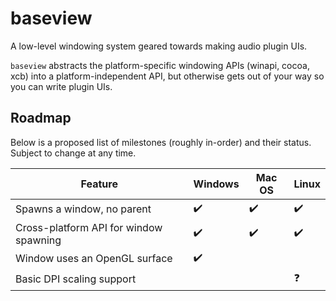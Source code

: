 # baseview

A low-level windowing system geared towards making audio plugin UIs.

`baseview` abstracts the platform-specific windowing APIs (winapi, cocoa, xcb) into a platform-independent API, but otherwise gets out of your way so you can write plugin UIs.

## Roadmap

Below is a proposed list of milestones (roughly in-order) and their status. Subject to change at any time.

| Feature                                | Windows            | Mac OS             | Linux             |
| -------------------------------------- | ------------------ | ------------------ | ----------------- |
| Spawns a window, no parent             | :heavy_check_mark: | :heavy_check_mark: | :heavy_check_mark:|
| Cross-platform API for window spawning | :heavy_check_mark: | :heavy_check_mark: | :heavy_check_mark:|
| Window uses an OpenGL surface          | :heavy_check_mark: |                    |                   |
| Basic DPI scaling support              |                    |                    | :question:        |
